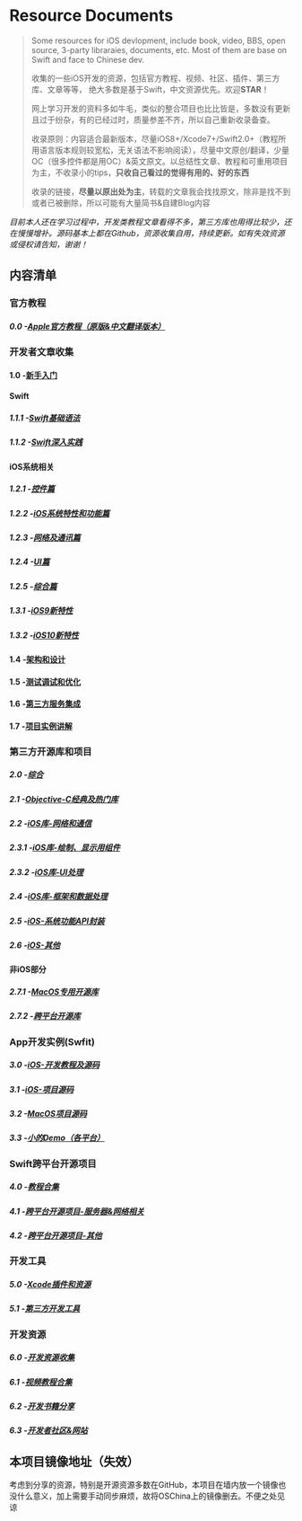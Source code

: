 # Resource Documents

> Some resources for iOS devlopment, include book, video, BBS, open source, 3-party libraraies, documents, etc. Most of them are base on Swift and face to Chinese dev.
> 
> 收集的一些iOS开发的资源，包括官方教程、视频、社区、插件、第三方库、文章等等， 绝大多数是基于Swift，中文资源优先。欢迎**STAR**！
> 
> 网上学习开发的资料多如牛毛，类似的整合项目也比比皆是，多数没有更新且过于纷杂，有的已经过时，质量参差不齐，所以自己重新收录备查。
> 
> 收录原则：内容适合最新版本，尽量iOS8+/Xcode7+/Swift2.0+（教程所用语言版本规则较宽松，无关语法不影响阅读），尽量中文原创/翻译，少量OC（很多控件都是用OC）&英文原文。以总结性文章、教程和可重用项目为主，不收录小的tips，**只收自己看过的觉得有用的、好的东西**
>  
> 收录的链接，**尽量以原出处为主**，转载的文章我会找找原文，除非是找不到或者已被删除，所以可能有大量简书&自建Blog内容

_目前本人还在学习过程中，开发类教程文章看得不多，第三方库也用得比较少，还在慢慢增补。源码基本上都在Github，资源收集自用，持续更新。如有失效资源或侵权请告知，谢谢！_

## 内容清单
### 官方教程
##### 0.0   -[Apple官方教程（原版&中文翻译版本）][1]
### 开发者文章收集
#### 1.0   -[新手入门][2]
#### Swift
##### 1.1.1 -[Swift基础语法][3]
##### 1.1.2 -[Swift深入实践][4]
#### iOS系统相关
##### 1.2.1 -[控件篇][5]
##### 1.2.2 -[iOS系统特性和功能篇][6]
##### 1.2.3 -[网络及通讯篇][7]
##### 1.2.4 -[UI篇][8]
##### 1.2.5 -[综合篇][9]
##### 1.3.1 -[iOS9新特性][10]
##### 1.3.2 -[iOS10新特性][11]
#### 1.4   -[架构和设计][12]
#### 1.5   -[测试调试和优化][13]
#### 1.6   -[第三方服务集成][14]
#### 1.7   -[项目实例讲解][15]
### 第三方开源库和项目
##### 2.0   -[综合][16]
##### 2.1   -[Objective-C经典及热门库][17]
##### 2.2   -[iOS库-网络和通信][18]
##### 2.3.1 -[iOS库-绘制、显示用组件][19]
##### 2.3.2 -[iOS库-UI处理][20]
##### 2.4   -[iOS库-框架和数据处理][21]
##### 2.5   -[iOS-系统功能API封装][22]
##### 2.6   -[iOS-其他][23]
#### 非iOS部分
##### 2.7.1 -[MacOS专用开源库][24]
##### 2.7.2 -[跨平台开源库][25]
### App开发实例(Swfit)
##### 3.0   -[iOS-开发教程及源码][26]
##### 3.1   -[iOS-项目源码][27]
##### 3.2   -[MacOS项目源码][28]
##### 3.3   -[小的Demo（各平台）][29]
### Swift跨平台开源项目
##### 4.0   -[教程合集][30]
##### 4.1   -[跨平台开源项目-服务器&网络相关][31]
##### 4.2   -[跨平台开源项目-其他][32]
### 开发工具
##### 5.0   -[Xcode插件和资源][33]
##### 5.1   -[第三方开发工具][34]
### 开发资源
##### 6.0   -[开发资源收集][35]
##### 6.1   -[视频教程合集][36]
##### 6.2   -[开发书籍分享][37]
##### 6.3   -[开发者社区&网站][38]

## 本项目镜像地址（失效）
考虑到分享的资源，特别是开源资源多数在GitHub，本项目在墙内放一个镜像也没什么意义，加上需要手动同步麻烦，故将OSChina上的镜像删去。不便之处见谅

[1]:	0.0fromApple.md
[2]:	1.0newer.md
[3]:	1.1.1swiftBase.md
[4]:	1.1.2swiftMore.md
[5]:	1.2.1widget.md
[6]:	1.2.2iosFunction.md
[7]:	1.2.3network.md
[8]:	1.2.4UI.md
[9]:	1.2.5comprehensive.md
[10]:	1.3.1iOS9.md
[11]:	1.3.2iOS10.md
[12]:	1.4design.md
[13]:	1.5debug.md
[14]:	1.6integration.md
[15]:	1.7project.md
[16]:	2.0thirdLib.md
[17]:	2.1ocLib.md
[18]:	2.2libnet.md
[19]:	2.3.1UIwidget.md
[20]:	2.3.2libui.md
[21]:	2.4libframework.md
[22]:	2.5libos.md
[23]:	2.6libother.md
[24]:	2.7.1libmac.md
[25]:	2.7.2liball.md
[26]:	3.0iosAppHowto.md
[27]:	3.1iOSproject.md
[28]:	3.2macApp.md
[29]:	3.3SwiftDemo.md
[30]:	4.0openHowto.md
[31]:	4.1openNet.md
[32]:	4.2openPrj.md
[33]:	5.0Xcode.md
[34]:	5.1ToolAndRes.md
[35]:	6.0resource.md
[36]:	6.1Video.md
[37]:	6.2books.md
[38]:	6.3bbs.md